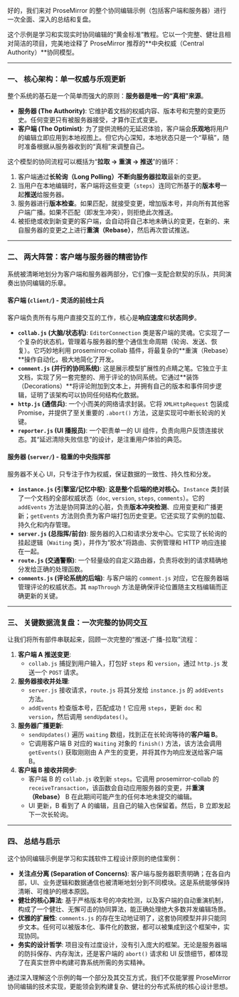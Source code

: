 好的，我们来对 ProseMirror 的整个协同编辑示例（包括客户端和服务器）进行一次全面、深入的总结和复盘。

这个示例是学习和实现实时协同编辑的“黄金标准”教程。它以一个完整、健壮且相对简洁的项目，完美地诠释了 ProseMirror 推荐的**中央权威（Central Authority）**协同模型。

---

### 一、 核心架构：单一权威与乐观更新

整个系统的基石是一个简单而强大的原则：**服务器是唯一的“真相”来源**。

- **服务器 (The Authority)**: 它维护着文档的权威内容、版本号和完整的变更历史。任何变更只有被服务器接受，才算作正式变更。
- **客户端 (The Optimist)**: 为了提供流畅的无延迟体验，客户端会**乐观地**将用户的编辑立即应用到本地视图上。但它内心深知，本地状态只是一个“草稿”，随时准备根据从服务器收到的“真相”来调整自己。

这个模型的协同流程可以概括为“**拉取 -> 重演 -> 推送**”的循环：

1.  客户端通过**长轮询（Long Polling）**不断向服务器**拉取**最新的变更。
2.  当用户在本地编辑时，客户端将这些变更（`steps`）连同它所基于的**版本号**一起**推送**给服务器。
3.  服务器进行**版本检查**。如果匹配，就接受变更，增加版本号，并向所有其他客户端广播。如果不匹配（即发生冲突），则拒绝此次推送。
4.  被拒绝或收到新变更的客户端，会自动将自己本地未确认的变更，在新的、来自服务器的变更之上进行**重演（Rebase）**，然后再次尝试推送。

---

### 二、 两大阵营：客户端与服务器的精密协作

系统被清晰地划分为客户端和服务器两部分，它们像一支配合默契的乐队，共同演奏出协同编辑的乐章。

#### 客户端 (`client/`) - 灵活的前线士兵

客户端负责所有与用户直接交互的工作，核心是**响应速度**和**状态同步**。

- **`collab.js` (大脑/状态机)**: `EditorConnection` 类是客户端的灵魂。它实现了一个复杂的状态机，管理着与服务器的整个通信生命周期（轮询、发送、恢复）。它巧妙地利用 prosemirror-collab 插件，将最复杂的**重演（Rebase）**操作自动化，极大地简化了开发。
- **`comment.js` (并行的协同系统)**: 这是展示模型扩展性的点睛之笔。它独立于主文档，实现了另一套完整的、用于评论的协同系统。它通过**装饰（Decorations）**将评论附加到文本上，并拥有自己的版本和事件同步逻辑，证明了该架构可以协同任何结构化数据。
- **`http.js` (通信兵)**: 一个小而美的网络请求封装。它将 `XMLHttpRequest` 包装成 Promise，并提供了至关重要的 `.abort()` 方法，这是实现可中断长轮询的关键。
- **`reporter.js` (UI 播报员)**: 一个职责单一的 UI 组件，负责向用户反馈连接状态。其“延迟清除失败信息”的设计，是注重用户体验的典范。

#### 服务器 (`server/`) - 稳重的中央指挥部

服务器不关心 UI，只专注于作为权威，保证数据的一致性、持久性和分发。

- **`instance.js` (引擎室/记忆中枢)**: **这是整个后端的绝对核心**。`Instance` 类封装了一个文档的全部权威状态（`doc`, `version`, `steps`, `comments`）。它的 `addEvents` 方法是协同算法的心脏，负责**版本冲突检测**、应用变更和广播更新；`getEvents` 方法则负责为客户端打包历史变更。它还实现了实例的加载、持久化和内存管理。
- **`server.js` (总指挥/前台)**: 服务器的入口和请求分发中心。它实现了长轮询的挂起逻辑（`Waiting` 类），并作为“胶水”将路由、实例管理和 HTTP 响应连接在一起。
- **`route.js` (交通警察)**: 一个轻量级的自定义路由器，负责将收到的请求精确地分发给正确的处理函数。
- **`comments.js` (评论系统的后端)**: 与客户端的 `comment.js` 对应，它在服务器端管理评论的权威状态。其 `mapThrough` 方法是确保评论位置随主文档编辑而正确更新的关键。

---

### 三、 关键数据流复盘：一次完整的协同交互

让我们将所有部件串联起来，回顾一次完整的“推送-广播-拉取”流程：

1.  **客户端 A 推送变更**:
    - `collab.js` 捕捉到用户输入，打包好 `steps` 和 `version`，通过 `http.js` 发送一个 `POST` 请求。
2.  **服务器接收并处理**:
    - `server.js` 接收请求，`route.js` 将其分发给 `instance.js` 的 `addEvents` 方法。
    - `addEvents` 检查版本号，匹配成功！它应用 `steps`，更新 `doc` 和 `version`，然后调用 `sendUpdates()`。
3.  **服务器广播更新**:
    - `sendUpdates()` 遍历 `waiting` 数组，找到正在长轮询等待的**客户端 B**。
    - 它调用客户端 B 对应的 `Waiting` 对象的 `finish()` 方法，该方法会调用 `getEvents()` 获取刚刚由 A 产生的变更，并将其作为响应发送给客户端 B。
4.  **客户端 B 接收并同步**:
    - 客户端 B 的 `collab.js` 收到新 `steps`。它调用 prosemirror-collab 的 `receiveTransaction`，该函数会自动应用服务器的变更，并**重演（Rebase）** B 在此期间可能产生的任何本地未提交的编辑。
    - UI 更新，B 看到了 A 的编辑，且自己的输入也保留着。然后，B 立即发起下一次长轮询。

---

### 四、 总结与启示

这个协同编辑示例是学习和实践软件工程设计原则的绝佳案例：

- **关注点分离 (Separation of Concerns)**: 客户端与服务器职责明确；在各自内部，UI、业务逻辑和数据通信也被清晰地划分到不同模块。这是系统能够保持清晰、可维护的根本原因。
- **健壮的核心算法**: 基于严格版本号的冲突检测，以及客户端的自动重演机制，构成了一个健壮、无懈可击的协同算法，能正确处理绝大多数并发编辑场景。
- **优雅的扩展性**: `comments.js` 的存在生动地证明了，这套协同模型并非只能同步文本。任何可以被版本化、事件化的数据，都可以被集成到这个框架中，实现协同。
- **务实的设计哲学**: 项目没有过度设计，没有引入庞大的框架。无论是服务器端的防抖保存、内存淘汰，还是客户端的 `abort()` 请求和 UI 反馈细节，都体现了在真实世界中构建可靠系统所需的务实精神。

通过深入理解这个示例的每一个部分及其交互方式，我们不仅能掌握 ProseMirror 协同编辑的技术实现，更能领会到构建复杂、健壮的分布式系统的核心设计思想。
